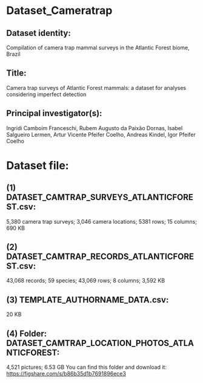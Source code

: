 # Dataset_Cameratrap
## Dataset identity:
Compilation of camera trap mammal surveys in the Atlantic Forest biome, Brazil

## Title:
Camera trap surveys of Atlantic Forest mammals: a dataset for analyses considering imperfect detection

## Principal investigator(s):
Ingridi Camboim Franceschi, Rubem Augusto da Paixão Dornas, Isabel Salgueiro Lermen, Artur Vicente Pfeifer Coelho, Andreas Kindel, Igor Pfeifer Coelho

# Dataset file:
## (1)	DATASET_CAMTRAP_SURVEYS_ATLANTICFOREST.csv:
5,380 camera trap surveys; 3,046 camera locations; 5381 rows; 15 columns; 690 KB
## (2)	DATASET_CAMTRAP_RECORDS_ATLANTICFOREST.csv:
43,068 records; 59 species; 43,069 rows; 8 columns; 3,592 KB
## (3)	TEMPLATE_AUTHORNAME_DATA.csv:
20 KB
## (4)	Folder: DATASET_CAMTRAP_LOCATION_PHOTOS_ATLANTICFOREST:
4,521 pictures; 6.53 GB
You can find this folder and download it: https://figshare.com/s/b86b35d1b7691896ece3
